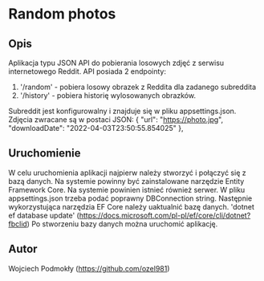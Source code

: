 # Random photos

## Opis

Aplikacja typu JSON API do pobierania losowych zdjęć z serwisu internetowego Reddit. API posiada 2 endpointy:
1. '/random' - pobiera losowy obrazek z Reddita dla zadanego subreddita
2. '/history' - pobiera historię wylosowanych obrazków.

Subreddit jest konfigurowalny i znajduje się w pliku appsettings.json.
Zdjęcia zwracane są w postaci JSON:
{
"url": "https://photo.jpg",
"downloadDate": "2022-04-03T23:50:55.854025"
},

## Uruchomienie

W celu uruchomienia aplikacji najpierw należy stworzyć i połączyć się z bazą danych.
Na systemie powinny być zainstalowane narzędzie Entity Framework Core.
Na systemie powinien istnieć również serwer.
W pliku appsettings.json trzeba podać poprawny DBConnection string.
Następnie wykorzystująca narzędzia EF Core należy uaktualnić bazę danych.
'dotnet ef database update' (https://docs.microsoft.com/pl-pl/ef/core/cli/dotnet?fbclid)
Po stworzeniu bazy danych można uruchomić aplikację.

## Autor

Wojciech Podmokły (https://github.com/ozel981)
